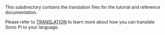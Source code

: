 This subdirectory contains the translation files for the tutorial and
reference documentation.

Please refer to [TRANSLATION](../../../TRANSLATION.md) to learn
more about how you can translate Sonic Pi to your language.
